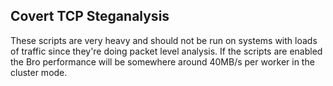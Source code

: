 Covert TCP Steganalysis
-----------------------

These scripts are very heavy and should not be run on systems with loads of traffic since they're doing packet level analysis. If the scripts are enabled the Bro performance will be somewhere around 40MB/s per worker in the cluster mode.